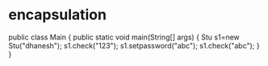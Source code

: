 # encapsulation
public class Main {
    public static void main(String[] args) {
      Stu s1=new Stu("dhanesh");
      s1.check("123");
      s1.setpassword("abc");
      s1.check("abc");
  }
}
